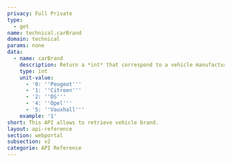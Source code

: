 ```yaml
---
privacy: Full Private
type:
  - get
name: technical.carBrand
domain: technical
params: none
data:
  - name: carBrand
    description: Return a *int* that correspond to a vehicle manufacturer brand.
    type: int
    unit-value:
      - '0: ''Peugeot'''
      - '1: ''Citroen'''
      - '2: ''DS'''
      - '4: ''Opel'''
      - '5: ''Vauxhall'''
    example: '1'
short: This API allows to retrieve vehicle brand.
layout: api-reference
section: webportal
subsection: v2
categorie: API Reference
---
```


